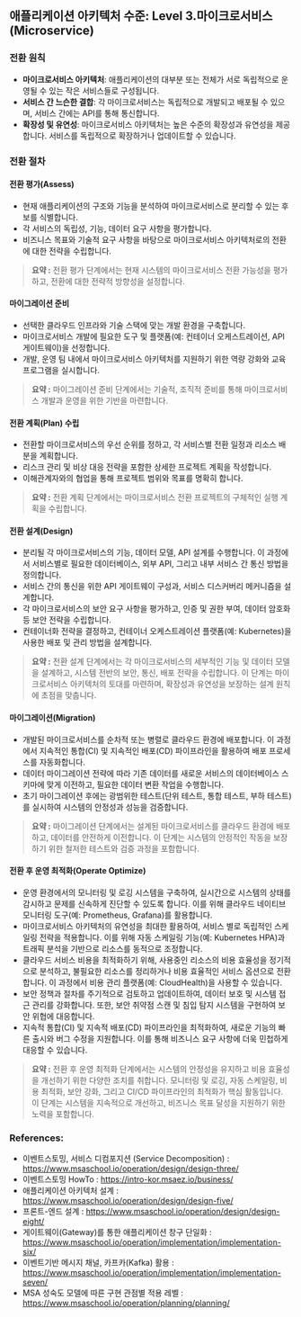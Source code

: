 ## 애플리케이션 아키텍처 수준: Level 3.마이크로서비스(Microservice)

### 전환 원칙
- **마이크로서비스 아키텍처**: 애플리케이션의 대부분 또는 전체가 서로 독립적으로 운영될 수 있는 작은 서비스들로 구성됩니다.
- **서비스 간 느슨한 결합**: 각 마이크로서비스는 독립적으로 개발되고 배포될 수 있으며, 서비스 간에는 API를 통해 통신합니다.
- **확장성 및 유연성**: 마이크로서비스 아키텍처는 높은 수준의 확장성과 유연성을 제공합니다. 서비스를 독립적으로 확장하거나 업데이트할 수 있습니다.

### 전환 절차
#### 전환 평가(Assess)
- 현재 애플리케이션의 구조와 기능을 분석하여 마이크로서비스로 분리할 수 있는 후보를 식별합니다.
- 각 서비스의 독립성, 기능, 데이터 요구 사항을 평가합니다.
- 비즈니스 목표와 기술적 요구 사항을 바탕으로 마이크로서비스 아키텍처로의 전환에 대한 전략을 수립합니다.

> **요약 :** 전환 평가 단계에서는 현재 시스템의 마이크로서비스 전환 가능성을 평가하고, 전환에 대한 전략적 방향성을 설정합니다.

#### 마이그레이션 준비
- 선택한 클라우드 인프라와 기술 스택에 맞는 개발 환경을 구축합니다.
- 마이크로서비스 개발에 필요한 도구 및 플랫폼(예: 컨테이너 오케스트레이션, API 게이트웨이)을 선정합니다.
- 개발, 운영 팀 내에서 마이크로서비스 아키텍처를 지원하기 위한 역량 강화와 교육 프로그램을 실시합니다.

> **요약 :** 마이그레이션 준비 단계에서는 기술적, 조직적 준비를 통해 마이크로서비스 개발과 운영을 위한 기반을 마련합니다.

#### 전환 계획(Plan) 수립
- 전환할 마이크로서비스의 우선 순위를 정하고, 각 서비스별 전환 일정과 리소스 배분을 계획합니다.
- 리스크 관리 및 비상 대응 전략을 포함한 상세한 프로젝트 계획을 작성합니다.
- 이해관계자와의 협업을 통해 프로젝트 범위와 목표를 명확히 합니다.

> **요약 :** 전환 계획 단계에서는 마이크로서비스 전환 프로젝트의 구체적인 실행 계획을 수립합니다.

#### 전환 설계(Design)
- 분리될 각 마이크로서비스의 기능, 데이터 모델, API 설계를 수행합니다. 이 과정에서 서비스별로 필요한 데이터베이스, 외부 API, 그리고 내부 서비스 간 통신 방법을 정의합니다.
- 서비스 간의 통신을 위한 API 게이트웨이 구성과, 서비스 디스커버리 메커니즘을 설계합니다.
- 각 마이크로서비스의 보안 요구 사항을 평가하고, 인증 및 권한 부여, 데이터 암호화 등 보안 전략을 수립합니다.
- 컨테이너화 전략을 결정하고, 컨테이너 오케스트레이션 플랫폼(예: Kubernetes)을 사용한 배포 및 관리 방법을 설계합니다.

> **요약 :** 전환 설계 단계에서는 각 마이크로서비스의 세부적인 기능 및 데이터 모델을 설계하고, 시스템 전반의 보안, 통신, 배포 전략을 수립합니다. 이 단계는 마이크로서비스 아키텍처의 토대를 마련하며, 확장성과 유연성을 보장하는 설계 원칙에 초점을 맞춥니다.

#### 마이그레이션(Migration)
- 개발된 마이크로서비스를 순차적 또는 병렬로 클라우드 환경에 배포합니다. 이 과정에서 지속적인 통합(CI) 및 지속적인 배포(CD) 파이프라인을 활용하여 배포 프로세스를 자동화합니다.
- 데이터 마이그레이션 전략에 따라 기존 데이터를 새로운 서비스의 데이터베이스 스키마에 맞게 이전하고, 필요한 데이터 변환 작업을 수행합니다.
- 초기 마이그레이션 후에는 광범위한 테스트(단위 테스트, 통합 테스트, 부하 테스트)를 실시하여 시스템의 안정성과 성능을 검증합니다.

> **요약 :** 마이그레이션 단계에서는 설계된 마이크로서비스를 클라우드 환경에 배포하고, 데이터를 안전하게 이전합니다. 이 단계는 시스템의 안정적인 작동을 보장하기 위한 철저한 테스트와 검증 과정을 포함합니다.

#### 전환 후 운영 최적화(Operate Optimize)
- 운영 환경에서의 모니터링 및 로깅 시스템을 구축하여, 실시간으로 시스템의 상태를 감시하고 문제를 신속하게 진단할 수 있도록 합니다. 이를 위해 클라우드 네이티브 모니터링 도구(예: Prometheus, Grafana)를 활용합니다.
- 마이크로서비스 아키텍처의 유연성을 최대한 활용하여, 서비스 별로 독립적인 스케일링 전략을 적용합니다. 이를 위해 자동 스케일링 기능(예: Kubernetes HPA)과 트래픽 분석을 기반으로 리소스를 동적으로 조정합니다.
- 클라우드 서비스 비용을 최적화하기 위해, 사용중인 리소스의 비용 효율성을 정기적으로 분석하고, 불필요한 리소스를 정리하거나 비용 효율적인 서비스 옵션으로 전환합니다. 이 과정에서 비용 관리 플랫폼(예: CloudHealth)을 사용할 수 있습니다.
- 보안 정책과 절차를 주기적으로 검토하고 업데이트하여, 데이터 보호 및 시스템 접근 관리를 강화합니다. 또한, 보안 취약점 스캔 및 침입 탐지 시스템을 구현하여 보안 위협에 대응합니다.
- 지속적 통합(CI) 및 지속적 배포(CD) 파이프라인을 최적화하여, 새로운 기능의 빠른 출시와 버그 수정을 지원합니다. 이를 통해 비즈니스 요구 사항에 더욱 민첩하게 대응할 수 있습니다.

> **요약 :** 전환 후 운영 최적화 단계에서는 시스템의 안정성을 유지하고 비용 효율성을 개선하기 위한 다양한 조치를 취합니다. 모니터링 및 로깅, 자동 스케일링, 비용 최적화, 보안 강화, 그리고 CI/CD 파이프라인의 최적화가 핵심 활동입니다. 이 단계는 시스템을 지속적으로 개선하고, 비즈니스 목표 달성을 지원하기 위한 노력을 포함합니다.

### References:
- 이벤트스토밍, 서비스 디컴포지션 (Service Decomposition) : <a href="https://www.msaschool.io/operation/design/design-three/" target="_blank"> https://www.msaschool.io/operation/design/design-three/</a>
- 이벤트스토밍 HowTo : <a href="https://intro-kor.msaez.io/business/" target="_blank">https://intro-kor.msaez.io/business/</a>
- 애플리케이션 아키텍처 설계 : <a href="https://www.msaschool.io/operation/design/design-five/" target="_blank">https://www.msaschool.io/operation/design/design-five/</a>
- 프론트-엔드 설계 : <a href="https://www.msaschool.io/operation/design/design-eight/" target="_blank">https://www.msaschool.io/operation/design/design-eight/</a>
- 게이트웨이(Gateway)를 통한 애플리케이션 창구 단일화 : <a href="https://www.msaschool.io/operation/implementation/implementation-six/" target="_blank">https://www.msaschool.io/operation/implementation/implementation-six/</a>
- 이벤트기반 메시지 채널, 카프카(Kafka) 활용 : <a href="https://www.msaschool.io/operation/implementation/implementation-seven/" target="_blank">https://www.msaschool.io/operation/implementation/implementation-seven/</a>
- MSA 성숙도 모델에 따른 구현 관점별 적용 레벨 : <a href="https://www.msaschool.io/operation/planning/planning/" target="_blank">https://www.msaschool.io/operation/planning/planning/</a>